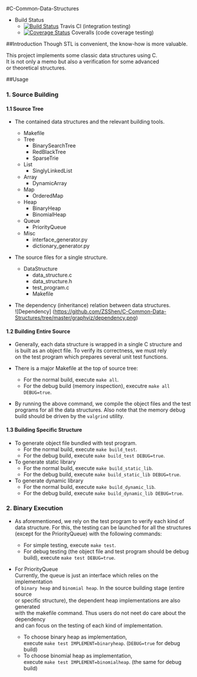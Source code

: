 #C-Common-Data-Structures
+ Build Status
   - [![Build Status](https://travis-ci.org/ZSShen/C-Common-Data-Structures.svg?branch=master)](https://travis-ci.org/ZSShen/C-Common-Data-Structures)  Travis CI (integration testing)
   - [![Coverage Status](https://coveralls.io/repos/ZSShen/C-Common-Data-Structures/badge.png?branch=master)](https://coveralls.io/r/ZSShen/C-Common-Data-Structures?branch=master)  Coveralls (code coverage testing)

##Introduction
Though STL is convenient, the know-how is more valuable.   

This project implements some classic data structures using C.   
It is not only a memo but also a verification for some advanced   
or theoretical structures.

##Usage
### 1. Source Building
   
#### 1.1 Source Tree
+ The contained data structures and the relevant building tools.   
    - Makefile
    - Tree   
        * BinarySearchTree   
        * RedBlackTree  
        * SparseTrie
    - List   
        * SinglyLinkedList   
    - Array   
        * DynamicArray   
    - Map   
        * OrderedMap   
    - Heap   
        * BinaryHeap   
        * BinomialHeap   
    - Queue   
        * PriorityQueue   
    - Misc   
        * interface_generator.py   
        * dictionary_generator.py

+ The source files for a single structure.
    - DataStructure
        * data_structure.c
        * data_structure.h
        * test_program.c
        * Makefile
   
+ The dependency (inheritance) relation between data structures.  
![Dependency] (https://github.com/ZSShen/C-Common-Data-Structures/tree/master/graphviz/dependency.png)  

#### 1.2 Building Entire Source
+ Generally, each data structure is wrapped in a single C structure and   
  is built as an object file. To verify its correctness, we must rely  
  on the test program which prepares several unit test functions.   

+ There is a major Makefile at the top of source tree:   
    - For the normal build, execute `make all`.   
    - For the debug build (memory inspection), executre `make all DEBUG=true`.     

+ By running the above command, we compile the object files and the test   
  programs for all the data structures. Also note that the memory debug   
  build should be driven by the `valgrind` utility.

#### 1.3 Building Specific Structure  
+ To generate object file bundled with test program.  
    - For the normal build, execute `make build_test`.  
    - For the debug build, execute `make build_test DEBUG=true`.  
+ To generate static library  
    - For the normal build, execute `make build_static_lib`.  
    - For the debug build, execute `make build_static_lib DEBUG=true`.  
+ To generate dynamic library
    - For the normal build, execute `make build_dynamic_lib`.  
    - For the debug build, execute `make build_dynamic_lib DEBUG=true`.  

### 2. Binary Execution
+ As aforementioned, we rely on the test program to verify each kind of  
  data structure. For this, the testing can be launched for all the structures  
  (except for the PriorityQueue) with the following commands:  
    - For simple testing, execute `make test`.  
    - For debug testing (the object file and test program should be debug  
      build), execute `make test DEBUG=true`.  

+ For PriorityQueue  
  Currently, the queue is just an interface which relies on the implementation  
  of `binary heap` and `binomial heap`. In the source building stage (entire source  
  or specific structure), the dependent heap implementations are also generated  
  with the makefile command. Thus users do not neet do care about the dependency  
  and can focus on the testing of each kind of implementation.
    - To choose binary heap as implementation,  
      execute `make test IMPLEMENT=binaryheap`. (`DEBUG=true` for debug build)
    - To choose binomial heap as implementation,  
      execute `make test IMPLEMENT=binomialheap`. (the same for debug build)  
